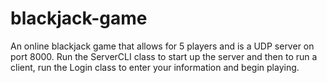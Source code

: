 # blackjack-game

An online blackjack game that allows for 5 players and is a UDP server on port 8000. Run the ServerCLI class to start up the server and then to run a client, run the Login class to enter your information and begin playing. 
